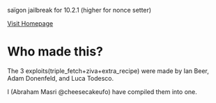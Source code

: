 saïgon jailbreak for 10.2.1 (higher for nonce setter)

[Visit Homepage](http://iabem97.github.io/saigon_website)

# Who made this?
The 3 exploits(triple_fetch+ziva+extra_recipe) were made by Ian Beer, Adam Donenfeld, and Luca Todesco.

I (Abraham Masri @cheesecakeufo) have compiled them into one.
